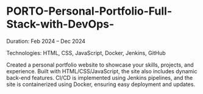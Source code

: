 # PORTO-Personal-Portfolio-Full-Stack-with-DevOps-
Duration: Feb 2024 – Dec 2024

Technologies: HTML, CSS, JavaScript, Docker, Jenkins, GitHub


Created a personal portfolio website to showcase your skills, projects, and experience. Built with HTML/CSS/JavaScript, the site also includes dynamic back-end features. CI/CD is implemented using Jenkins pipelines, and the site is containerized using Docker, ensuring easy deployment and updates.

